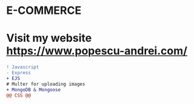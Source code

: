 # E-COMMERCE 
# Visit my website https://www.popescu-andrei.com/

```diff
! Javascript
- Express
+ EJS
# Multer for uploading images
+ MongoDB & Mongoose
@@ CSS @@
```

